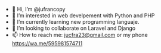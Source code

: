 - 👋 Hi, I’m @jufrancopy
- 👀 I’m interested in web develpement with Python and PHP
- 🌱 I’m currently learning new programming languaje. 
- 💞️ I’m looking to collaborate on Laravel and Django
- 📫 How to reach me: jucfra23@gmail.com or my phone https://wa.me/595981574711 

<!---
jufrancopy/jufrancopy is a ✨ special ✨ repository because its `README.md` (this file) appears on your GitHub profile.
You can click the Preview link to take a look at your changes.
--->
